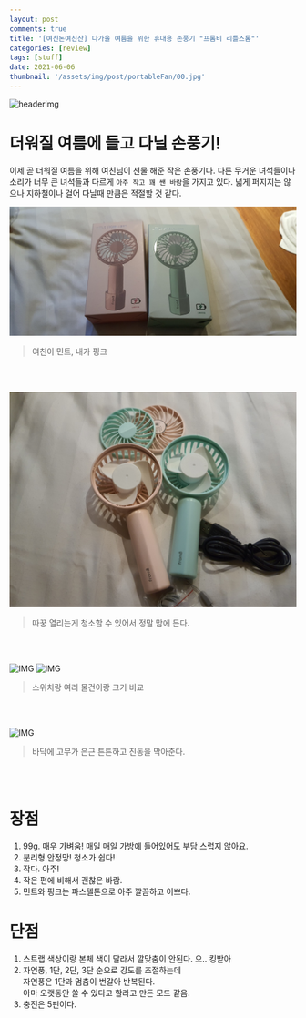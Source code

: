 ```yaml
---
layout: post
comments: true
title: '[여친돈여친산] 다가올 여름을 위한 휴대용 손풍기 "프롬비 리틀스톰"'
categories: [review]
tags: [stuff]
date: 2021-06-06
thumbnail: '/assets/img/post/portableFan/00.jpg'
---
```

![headerimg](/assets/img/post/portableFan/00.jpg)

# 더워질 여름에 들고 다닐 손풍기!

이제 곧 더워질 여름을 위해 여친님이 선물 해준 작은 손풍기다.
다른 무거운 녀석들이나 소리가 너무 큰 녀석들과 다르게 `아주 작고 꽤 쌘 바람`을 가지고 있다.
넓게 퍼지지는 않으나 지하철이나 걸어 다닐때 만큼은 적절할 것 같다.

![IMG](/assets/img/post/portableFan/01.jpg)
> 여친이 민트, 내가 핑크

<br><br>

![IMG](/assets/img/post/portableFan/02.jpg)
> 따꿍 열리는게 청소할 수 있어서 정말 맘에 든다.

<br><br>

![IMG](/assets/img/post/portableFan/03.jpg)
![IMG](/assets/img/post/portableFan/04.jpg)
> 스위치랑 여러 물건이랑 크기 비교

<br><br>

![IMG](/assets/img/post/portableFan/05.jpg)
> 바닥에 고무가 은근 튼튼하고 진동을 막아준다.

<br><br>

# 장점

1. 99g. 매우 가벼움! 매일 매일 가방에 들어있어도 부담 스럽지 않아요.
2. 분리형 안정망! 청소가 쉽다!
3. 작다. 아주!
4. 작은 편에 비해서 괜찮은 바람.
5. 민트와 핑크는 파스텔톤으로 아주 깔끔하고 이쁘다.

# 단점

1. 스트랩 색상이랑 본체 색이 달라서 깔맞춤이 안된다. 으.. 킹받아
2. 자연풍, 1단, 2단, 3단 순으로 강도를 조절하는데<br>자연풍은 1단과 멈춤이 번갈아 반복된다.<br>아마 오랫동안 쓸 수 있다고 할라고 만든 모드 같음.
3. 충전은 5핀이다.

